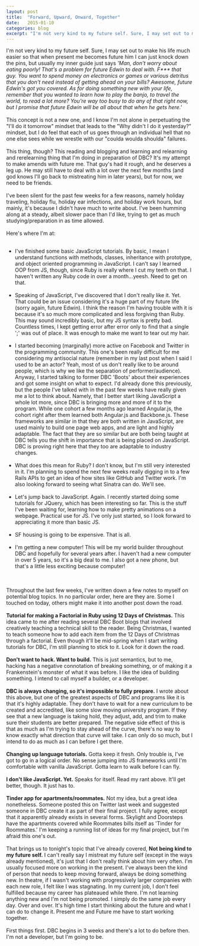 ```yaml
---
layout: post
title:  "Forward, Upward, Onward, Together"
date:   2015-01-10
categories: blog
excerpt: "I'm not very kind to my future self. Sure, I may set out to make his life much easier so that when present me becomes future him I can just knock down the pins, but usually my inner guide just says <em>'Man, don't worry about eating poorly! That's a problem for future Edwin to deal with. F*** that guy. You want to spend money on electronics or games or various detritus that you don't need instead of getting ahead on your bills? Awesome, future Edwin's got you covered. As for doing something new with your life, remember that you wanted to learn how to play the banjo, to travel the world, to read a lot more? You're way too busy to do any of that right now, but I promise that future Edwin will be all about that when he gets here."
---
```


I'm not very kind to my future self. Sure, I may set out to make his life much easier so that when present me becomes future him I can just knock down the pins, but usually my inner guide just says <em>'Man, don't worry about eating poorly! That's a problem for future Edwin to deal with. F*** that guy. You want to spend money on electronics or games or various detritus that you don't need instead of getting ahead on your bills? Awesome, future Edwin's got you covered. As for doing something new with your life, remember that you wanted to learn how to play the banjo, to travel the world, to read a lot more? You're way too busy to do any of that right now, but I promise that future Edwin will be all about that when he gets here.'</em>
<br/>
<br/>
This concept is not a new one, and I know I'm not alone in perpetuating the "I'll do it tomorrow" mindset that leads to the "Why didn't I do it yesterday?" mindset, but I do feel that each of us goes through an individual hell that no one else sees while we wrestle with our "coulda woulda shoulda" failures.
<br/>
<br/>
This thing, though? This reading and blogging and learning and relearning and rerelearning thing that I'm doing in preparation of DBC? It's my attempt to make amends with future me. That guy's had it rough, and he deserves a leg up. He may still have to deal with a lot over the next few months (and god knows I'll go back to mistreating him in later years), but for now, we need to be friends.
<br/>
<br/>
I've been silent for the past few weeks for a few reasons, namely holiday traveling, holiday flu, holiday ear infections, and holiday work hours, but mainly, it's because I didn't have much to write about. I've been humming along at a steady, albeit slower pace than I'd like, trying to get as much studying/preparation in as time allowed.
<br/>
<br/>
Here's where I'm at:
<br/>
<br/>
<ul>
	<li>I've finished some basic JavaScript tutorials. By basic, I mean I understand functions with methods, classes, inheritance with prototype, and object oriented programming in JavaScript. I can't say I learned OOP from JS, though, since Ruby is really where I cut my teeth on that. I haven't written any Ruby code in over a month...yeesh. Need to get on that.</li>
<br/>
	<li>Speaking of JavaScript, I've discovered that I don't really like it. Yet. That could be an issue considering it's a huge part of my future life (sorry again, future Edwin). I think the reason I'm having trouble with it is because it's so much more complicated and less forgiving than Ruby. This may sound incredibly basic, but my JS syntax is pretty bad. Countless times, I kept getting error after error only to find that a single ';' was out of place. It was enough to make me want to tear out my hair.</li>
<br/>
	<li>I started becoming (marginally) more active on Facebook and Twitter in the programming community. This one's been really difficult for me considering my antisocial nature (remember in my last post when I said I used to be an actor? Yeah, most of us don't really like to be around people, which is why we like the separation of performer/audience). Anyway, I started talking to former DBC 'Boots' about their experiences and got some insight on what to expect. I'd already done this previously, but the people I've talked with in the past few weeks have really given me a lot to think about. Namely, that I better start liking JavaScript a whole lot more, since DBC is bringing more and more of it to the program. While one cohort a few months ago learned Angular.js, the cohort right after them learned both Angular.js and Backbone.js. These frameworks are similar in that they are both written in JavaScript, are used mainly to build one page web apps, and are light and highly adaptable. The fact that they are so similar but are both being taught at DBC tells you the shift in importance that is being placed on JavaScript. DBC is proving right here that they too are adaptable to industry changes.</li>
<br/>
	<li>What does this mean for Ruby? I don't know, but I'm still very interested in it. I'm planning to spend the next few weeks really digging in to a few Rails APIs to get an idea of how sites like GitHub and Twitter work. I'm also looking forward to seeing what Sinatra can do. We'll see.</li>
<br/>
	<li>Let's jump back to JavaScript. Again. I recently started doing some tutorials for JQuery, which has been interesting so far. This is the stuff I've been waiting for, learning how to make pretty animations on a webpage. Practical use for JS. I've only just started, so I look forward to appreciating it more than basic JS.</li>
<br/>
	<li>SF housing is going to be expensive. That is all.</li>
<br/>
	<li>I'm getting a new computer! This will be my world builder throughout DBC and hopefully for several years after. I haven't had a new computer in over 5 years, so it's a big deal to me. I also got a new phone, but that's a little less exciting because computer!</li>
</ul>
<br/>
<br/>
Throughout the last few weeks, I've written down a few notes to myself on potential blog topics. In no particular order, here are they are. Some I touched on today, others might make it into another post down the road.
<br/>
<br/>
<strong>Tutorial for making a Factorial in Ruby using 12 Days of Christmas.</strong> This idea came to me after reading several DBC Boot blogs that involved creatively teaching a technical skill to the reader. Being Christmas, I wanted to teach someone how to add each item from the 12 Days of Christmas through a factorial. Even though it'll be mid-spring when I start writing tutorials for DBC, I'm still planning to stick to it. Look for it down the road.
<br/>
<br/>
<strong>Don't want to hack. Want to build.</strong> This is just semantics, but to me, hacking has a negative connotation of breaking something, or of making it a Frankenstein's monster of what it was before. I like the idea of building something. I intend to call myself a builder, or a developer.
<br/>
<br/>
<strong>DBC is always changing, so it's impossible to fully prepare.</strong> I wrote about this above, but one of the greatest aspects of DBC and programs like it is that it's highly adaptable. They don't have to wait for a new curriculum to be created and accredited, like some slow moving university program. If they see that a new language is taking hold, they adjust, add, and trim to make sure their students are better prepared. The negative side effect of this is that as much as I'm trying to stay ahead of the curve, there's no way to know exactly what direction that curve will take. I can only do so much, but I intend to do as much as I can before I get there.
<br/>
<br/>
<strong>Changing up language tutorials.</strong> Gotta keep it fresh. Only trouble is, I've got to go in a logical order. No sense jumping into JS frameworks until I'm comfortable with vanilla JavaScript. Gotta learn to walk before I can fly.
<br/>
<br/>
<strong>I don't like JavaScript. Yet.</strong> Speaks for itself. Read my rant above. It'll get better, though. It just has to.
<br/>
<br/>
<strong>Tinder app for apartments/roommates.</strong> Not my idea, but a great idea nonetheless. Someone posted this on Twitter last week and suggested someone in DBC create it as part of  their final project. I fully agree, except that it apparently already exists in several forms. Skylight and Doorsteps have the apartments covered while Roommates bills itself as 'Tinder for Roommates.' I'm keeping a running list of ideas for my final project, but I'm afraid this one's out.
<br/>
<br/>
That brings us to tonight's topic that I've already covered, <strong>Not being kind to my future self.</strong> I can't really say I mistreat my future self (except in the ways already mentioned), it's just that I don't really think about him very often. I'm usually focused more on working in the present. I've always been the kind of person that needs to keep moving forward, always be doing something new. In theatre, if I wasn't working with progressively larger companies with each new role, I felt like I was stagnating. In my current job, I don't feel fulfilled because my career has plateaued while there. I'm not learning anything new and I'm not being promoted. I simply do the same job every day. Over and over. It's high time I start thinking about the future and what I can do to change it. Present me and Future me have to start working together.
<br/>
<br/>
First things first. DBC begins in 3 weeks and there's a lot to do before then. I'm not a developer, but I'm going to be.